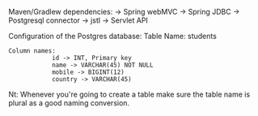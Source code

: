 Maven/Gradlew dependencies:
	-> Spring webMVC
	-> Spring JDBC
	-> Postgresql connector
	-> jstl
	-> Servlet API 


Configuration of the Postgres database:
	Table Name: students
	
	Column names:
				id -> INT, Primary key 
				name -> VARCHAR(45) NOT NULL
				mobile -> BIGINT(12)
				country -> VARCHAR(45)


Nt: Whenever you're going to create a table make sure the table name is plural as a good naming conversion.

